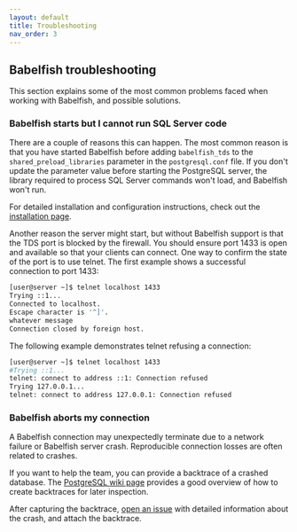 ```yaml
---
layout: default
title: Troubleshooting
nav_order: 3
---
```


## Babelfish troubleshooting

This section explains some of the most common problems faced when working with Babelfish, and possible solutions.


### Babelfish starts but I cannot run SQL Server code

There are a couple of reasons this can happen. The most common reason is that you have started Babelfish before adding `babelfish_tds` to the `shared_preload_libraries` parameter in the `postgresql.conf` file. If you don't update the parameter value before starting the PostgreSQL server, the library required to process SQL Server commands won't load, and Babelfish won't run.

For detailed installation and configuration instructions, check out the [installation page](/docs/installation/compiling-babelfish-from-source).

Another reason the server might start, but without Babelfish support is that the TDS port is blocked by the firewall. You should
ensure port 1433 is open and available so that your clients can connect. One way to confirm the state of the port is to use telnet. The first example shows a successful connection to port 1433:

```bash
[user@server ~]$ telnet localhost 1433
Trying ::1...
Connected to localhost.
Escape character is '^]'.
whatever message   
Connection closed by foreign host.
```

The following example demonstrates telnet refusing a connection:

```bash
[user@server ~]$ telnet localhost 1433
#Trying ::1...
telnet: connect to address ::1: Connection refused
Trying 127.0.0.1...
telnet: connect to address 127.0.0.1: Connection refused

```


### Babelfish aborts my connection

A Babelfish connection may unexpectedly terminate due to a network failure or Babelfish server crash.
Reproducible connection losses are often related to crashes.

If you want to help the team, you can provide a backtrace of a crashed database. The [PostgreSQL wiki page](https://wiki.postgresql.org/wiki/Getting_a_stack_trace_of_a_running_PostgreSQL_backend_on_Linux/BSD) provides a good overview of how to create backtraces for later inspection. 

After capturing the backtrace, [open an issue](https://github.com/babelfish-for-postgresql/babelfish_extensions/issues) with detailed information about the crash, and attach the backtrace.

